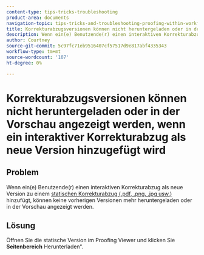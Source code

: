 ```yaml
---
content-type: tips-tricks-troubleshooting
product-area: documents
navigation-topic: tips-tricks-and-troubleshooting-proofing-within-workfront
title: Korrekturabzugsversionen können nicht heruntergeladen oder in der Vorschau angezeigt werden, wenn ein interaktiver Korrekturabzug als neue Version hinzugefügt wird
description: Wenn ein(e) Benutzende(r) einen interaktiven Korrekturabzug als neue Version zu einem statischen Korrekturabzug hinzufügt, können keine vorherigen Versionen mehr heruntergeladen oder in der Vorschau angezeigt werden.
author: Courtney
source-git-commit: 5c97fc71eb9516407cf57517d9e817abf4335343
workflow-type: tm+mt
source-wordcount: '107'
ht-degree: 0%

---
```



# Korrekturabzugsversionen können nicht heruntergeladen oder in der Vorschau angezeigt werden, wenn ein interaktiver Korrekturabzug als neue Version hinzugefügt wird

## Problem

Wenn ein(e) Benutzende(r) einen interaktiven Korrekturabzug als neue Version zu einem [statischen Korrekturabzug (.pdf, .png, .jpg usw.)](/help/quicksilver/review-and-approve-work/proofing/proofing-overview/supported-proofing-file-types.md#static-files) hinzufügt, können keine vorherigen Versionen mehr heruntergeladen oder in der Vorschau angezeigt werden.

## Lösung

Öffnen Sie die statische Version im Proofing Viewer und klicken Sie **Seitenbereich** Herunterladen“.